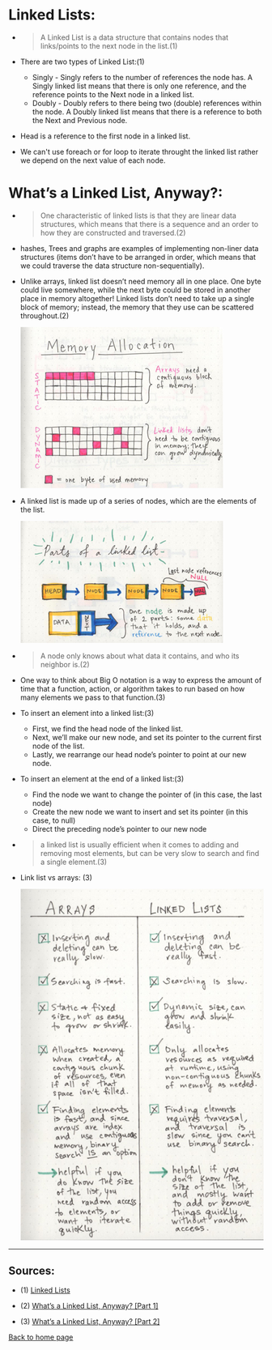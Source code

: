 # **Linked Lists:**

- > A Linked List is a data structure that contains nodes that links/points to the next node in the list.(1)

- There are two types of Linked List:(1)

  - Singly - Singly refers to the number of references the node has. A Singly linked list means that there is only one reference, and the reference points to the Next node in a linked list.
  - Doubly - Doubly refers to there being two (double) references within the node. A Doubly linked list means that there is a reference to both the Next and Previous node.

- Head is a reference to the first node in a linked list.

- We can't use foreach or for loop to iterate throught the linked list rather we depend on the next value of each node.

# **What’s a Linked List, Anyway?:**

- > One characteristic of linked lists is that they are linear data structures, which means that there is a sequence and an order to how they are constructed and traversed.(2)

- hashes, Trees and graphs are examples of implementing non-liner data structures (items don’t have to be arranged in order, which means that we could traverse the data structure non-sequentially).

- Unlike arrays, linked list doesn’t need memory all in one place. One byte could live somewhere, while the next byte could be stored in another place in memory altogether! Linked lists don’t need to take up a single block of memory; instead, the memory that they use can be scattered throughout.(2)

  ![LL-memory](./img/linked-list-memory.jpeg)

- A linked list is made up of a series of nodes, which are the elements of the list.

  ![linked list](./img/linked-list.jpeg)

- > A node only knows about what data it contains, and who its neighbor is.(2)

- One way to think about Big O notation is a way to express the amount of time that a function, action, or algorithm takes to run based on how many elements we pass to that function.(3)

- To insert an element into a linked list:(3)

  - First, we find the head node of the linked list.
  - Next, we’ll make our new node, and set its pointer to the current first node of the list.
  - Lastly, we rearrange our head node’s pointer to point at our new node.

- To insert an element at the end of a linked list:(3)

  - Find the node we want to change the pointer of (in this case, the last node)
  - Create the new node we want to insert and set its pointer (in this case, to null)
  - Direct the preceding node’s pointer to our new node

- > a linked list is usually efficient when it comes to adding and removing most elements, but can be very slow to search and find a single element.(3)

- Link list vs arrays: (3)

  ![linked list vs array](./img/listvsarray.jpeg)

---

## Sources:

- (1) [Linked Lists](https://codefellows.github.io/common_curriculum/data_structures_and_algorithms/Code_401/class-05/resources/singly_linked_list.html)

- (2) [What’s a Linked List, Anyway? [Part 1]](https://medium.com/basecs/whats-a-linked-list-anyway-part-1-d8b7e6508b9d)

- (3) [What’s a Linked List, Anyway? [Part 2]](https://medium.com/basecs/whats-a-linked-list-anyway-part-2-131d96f71996)

[Back to home page](../README.md)

